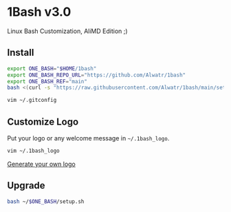# 1Bash v3.0

Linux Bash Customization, AliMD Edition ;)

## Install

```bash
export ONE_BASH="$HOME/1bash"
export ONE_BASH_REPO_URL="https://github.com/Alwatr/1bash"
export ONE_BASH_REF="main"
bash <(curl -s "https://raw.githubusercontent.com/Alwatr/1bash/main/setup.sh")

vim ~/.gitconfig
```

## Customize Logo

Put your logo or any welcome message in `~/.1bash_logo`.

```bash
vim ~/.1bash_logo
```

[Generate your own logo](http://patorjk.com/software/taag)

## Upgrade

```bash
bash ~/$ONE_BASH/setup.sh
```
